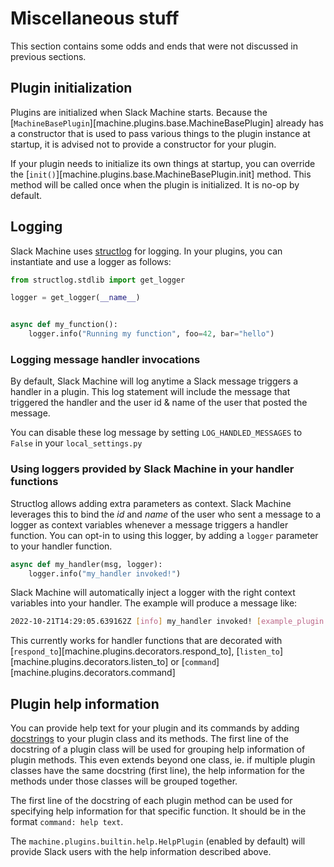 # Miscellaneous stuff

This section contains some odds and ends that were not discussed in previous sections.

## Plugin initialization

Plugins are initialized when Slack Machine starts. Because the
[`MachineBasePlugin`][machine.plugins.base.MachineBasePlugin] already has a constructor that is used to pass various
things to the plugin instance at startup, it is advised not to provide a constructor for your plugin.

If your plugin needs to initialize its own things at startup, you can override the
[`init()`][machine.plugins.base.MachineBasePlugin.init] method. This method will be called once when the plugin is
initialized. It is no-op by default.

## Logging

Slack Machine uses [structlog](https://www.structlog.org) for logging. In your plugins, you can instantiate and use a
logger as follows:

```python
from structlog.stdlib import get_logger

logger = get_logger(__name__)


async def my_function():
    logger.info("Running my function", foo=42, bar="hello")
```

### Logging message handler invocations

By default, Slack Machine will log anytime a Slack message triggers a handler in a plugin. This log statement will
include the message that triggered the handler and the user id & name of the user that posted the message.

You can disable these log message by setting `LOG_HANDLED_MESSAGES` to `False` in your `local_settings.py`

### Using loggers provided by Slack Machine in your handler functions

Structlog allows adding extra parameters as context. Slack Machine leverages this to bind the _id_ and _name_ of the
user who sent a message to a logger as context variables whenever a message triggers a handler function. You can opt-in
to using this logger, by adding a `logger` parameter to your handler function.

```python
async def my_handler(msg, logger):
    logger.info("my_handler invoked!")
```

Slack Machine will automatically inject a logger with the right context variables into your handler. The example
will produce a message like:

```bash
2022-10-21T14:29:05.639162Z [info] my_handler invoked! [example_plugin.my_plugin.MyPlugin.my_handler] filename=my_plugin.py func_name=my_handler lineno=5 user_id=U12345678 user_name=user1
```

This currently works for handler functions that are decorated with
[`respond_to`][machine.plugins.decorators.respond_to], [`listen_to`][machine.plugins.decorators.listen_to] or
[`command`][machine.plugins.decorators.command]

## Plugin help information

You can provide help text for your plugin and its commands by adding
[docstrings](https://www.python.org/dev/peps/pep-0257/) to your plugin class and its methods. The first line of the
docstring of a plugin class will be used for grouping help information of plugin methods. This even extends beyond one
class, ie. if multiple plugin classes have the same docstring (first line), the help information for the methods under
those classes will be grouped together.

The first line of the docstring of each plugin method can be used for specifying help information for that specific
function. It should be in the format `command: help text`.

The `machine.plugins.builtin.help.HelpPlugin` (enabled by default) will provide Slack users with the help information
described above.
